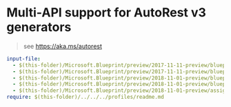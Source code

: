 # Multi-API support for AutoRest v3 generators

> see https://aka.ms/autorest

``` yaml $(enable-multi-api)
input-file:
  - $(this-folder)/Microsoft.Blueprint/preview/2017-11-11-preview/blueprintDefinition.json
  - $(this-folder)/Microsoft.Blueprint/preview/2017-11-11-preview/blueprintAssignment.json
  - $(this-folder)/Microsoft.Blueprint/preview/2018-11-01-preview/blueprintDefinition.json
  - $(this-folder)/Microsoft.Blueprint/preview/2018-11-01-preview/blueprintAssignment.json
  - $(this-folder)/Microsoft.Blueprint/preview/2018-11-01-preview/assignmentOperation.json
require: $(this-folder)/../../../profiles/readme.md
```
